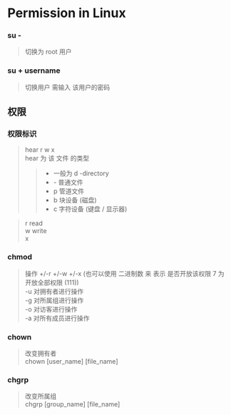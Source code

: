 # Permission in Linux

### su - 
> 切换为 root 用户 <br>

### su + username
> 切换用户 需输入 该用户的密码 <br>


## 权限
### 权限标识
> hear r w x <br>
> hear 为 该 文件 的类型 <br>
>> * 一般为 d -directory <br>
>> * \- 普通文件 <br>
>> * p 管道文件 <br>
>> * b 块设备 (磁盘) <br>
>> * c 字符设备 (键盘 / 显示器) <br>

> r read <br>
> w write <br>
> x <br>

### chmod
> 操作 +/-r +/-w +/-x (也可以使用 二进制数 来 表示 是否开放该权限 7 为 开放全部权限 (111)) <br>
> -u 对拥有者进行操作 <br>
> -g 对所属组进行操作 <br>
> -o 对访客进行操作 <br>
> -a 对所有成员进行操作 <br>


### chown
> 改变拥有者 <br>
> chown [user_name] [file_name] <br>

### chgrp
> 改变所属组 <br>
> chgrp [group_name] [file_name] <br>






